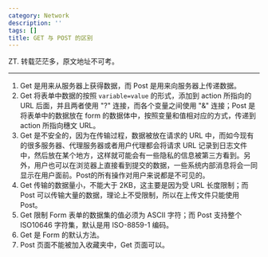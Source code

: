 ```yaml
---
category: Network
description: ''
tags: []
title: GET 与 POST 的区别
---
```


ZT. 转载茫茫多，原文地址不可考。

-----

1. Get 是用来从服务器上获得数据，而 Post 是用来向服务器上传递数据。
1. Get 将表单中数据的按照 `variable=value` 的形式，添加到 action 所指向的 URL 后面，并且两者使用 "?" 连接，而各个变量之间使用 "&" 连接；Post 是将表单中的数据放在 form 的数据体中，按照变量和值相对应的方式，传递到 action 所指向穗文 URL。
1. Get 是不安全的，因为在传输过程，数据被放在请求的 URL 中，而如今现有的很多服务器、代理服务器或者用户代理都会将请求 URL 记录到日志文件中，然后放在某个地方，这样就可能会有一些隐私的信息被第三方看到。另外，用户也可以在浏览器上直接看到提交的数据，一些系统内部消息将会一同显示在用户面前。Post的所有操作对用户来说都是不可见的。
1. Get 传输的数据量小，不能大于 2KB，这主要是因为受 URL 长度限制；而 Post 可以传输大量的数据，理论上不受限制，所以在上传文件只能使用 Post。
1. Get 限制 Form 表单的数据集的值必须为 ASCII 字符；而 Post 支持整个 ISO10646 字符集，默认是用 ISO-8859-1 编码。
1. Get 是 Form 的默认方法。
1. Post 页面不能被加入收藏夹中，Get 页面可以。